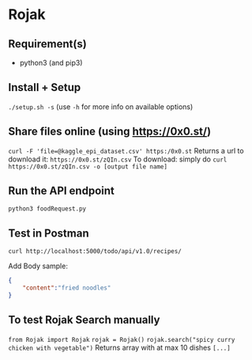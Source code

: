 # Rojak

## Requirement(s)

- python3 (and pip3)

## Install + Setup

`./setup.sh -s` (use `-h` for more info on available options)

## Share files online (using https://0x0.st/)

`curl -F 'file=@kaggle_epi_dataset.csv' https:/0x0.st`
Returns a url to download it: `https://0x0.st/zQIn.csv`
To download: simply do `curl https://0x0.st/zQIn.csv -o [output file name]`

## Run the API endpoint

`python3 foodRequest.py`

## Test in Postman

`curl http://localhost:5000/todo/api/v1.0/recipes/`

Add Body sample:

```json
{
    "content":"fried noodles"
}
```

## To test Rojak Search manually
`from Rojak import Rojak`
`rojak = Rojak()`
`rojak.search("spicy curry chicken with vegetable")`
Returns array with at max 10 dishes `[...]`
